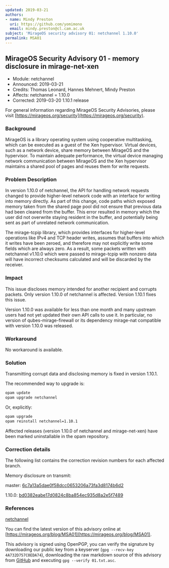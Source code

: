 ```yaml
---
updated: 2019-03-21
authors:
- name: Mindy Preston
  uri: https://github.com/yomimono
  email: mindy.preston@cl.cam.ac.uk
subject: 'MirageOS security advisory 01: netchannel 1.10.0'
permalink: MSA01
---
```


## MirageOS Security Advisory 01 - memory disclosure in mirage-net-xen

- Module:       netchannel
- Announced:    2019-03-21
- Credits:      Thomas Leonard, Hannes Mehnert, Mindy Preston
- Affects:      netchannel = 1.10.0
- Corrected:    2019-03-20 1.10.1 release

For general information regarding MirageOS Security Advisories,
please visit [https://mirageos.org/security](https://mirageos.org/security).

### Background

MirageOS is a library operating system using cooperative multitasking, which can
be executed as a guest of the Xen hypervisor.  Virtual devices, such as a
network device, share memory between MirageOS and the hypervisor.  To maintain 
adequate performance, the virtual device managing network communication between 
MirageOS and the Xen hypervisor maintains a shared pool of pages and reuses 
them for write requests.

### Problem Description

In version 1.10.0 of netchannel, the API for handling network requests 
changed to provide higher-level network code with an interface for writing into 
memory directly.  As part of this change, code paths which exposed memory taken 
from the shared page pool did not ensure that previous data had been cleared 
from the buffer.  This error resulted in memory which the user did not 
overwrite staying resident in the buffer, and potentially being sent as part of 
unrelated network communication.

The mirage-tcpip library, which provides interfaces for higher-level operations 
like IPv4 and TCP header writes, assumes that buffers into which it writes have 
been zeroed, and therefore may not explicitly write some fields which are always 
zero.  As a result, some packets written with netchannel v1.10.0 which were 
passed to mirage-tcpip with nonzero data will have incorrect checksums 
calculated and will be discarded by the receiver.

### Impact

This issue discloses memory intended for another recipient and corrupts packets.
Only version 1.10.0 of netchannel is affected.  Version 1.10.1 fixes this issue.

Version 1.10.0 was available for less than one month and many upstream users
had not yet updated their own API calls to use it.  In particular, no version of
qubes-mirage-firewall or its dependency mirage-nat compatible with version
1.10.0 was released.

### Workaround

No workaround is available.

### Solution

Transmitting corrupt data and disclosing memory is fixed in version 1.10.1.

The recommended way to upgrade is:
```bash
opam update
opam upgrade netchannel
```

Or, explicitly:
```bash
opam upgrade
opam reinstall netchannel=1.10.1
```

Affected releases (version 1.10.0 of netchannel and mirage-net-xen) have been marked uninstallable in the opam repository.

### Correction details

The following list contains the correction revision numbers for each
affected branch.

Memory disclosure on transmit:

master: [6c7a13a5dae0f58dcc0653206a73fa3d8174b6d2](https://github.com/mirage/mirage-net-xen/commit/6c7a13a5dae0f58dcc0653206a73fa3d8174b6d2)

1.10.0: [bd0382eabe17d0824c8ba854ec935d8a2e5f7489](https://github.com/mirage/mirage-net-xen/commit/bd0382eabe17d0824c8ba854ec935d8a2e5f7489)

### References

[netchannel](https://github.com/mirage/mirage-net-xen)

You can find the latest version of this advisory online at
[https://mirageos.org/blog/MSA01](https://mirageos.org/blog/MSA01).

This advisory is signed using OpenPGP, you can verify the signature
by downloading our public key from a keyserver (`gpg --recv-key 4A732D757C0EDA74`),
downloading the raw markdown source of this advisory from [GitHub](https://raw.githubusercontent.com/mirage/mirage-www/master/tmpl/advisories/01.txt.asc)
and executing `gpg --verify 01.txt.asc`.

